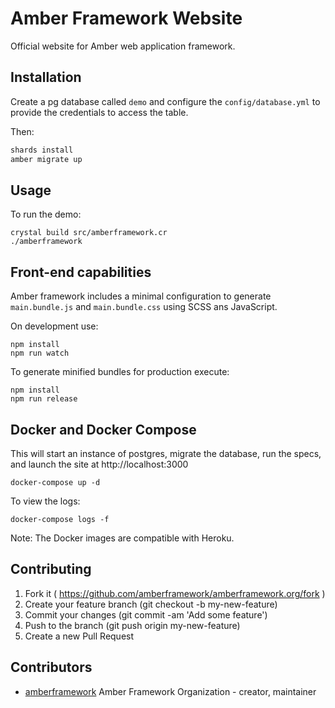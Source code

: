 # Amber Framework Website

Official website for Amber web application framework. 

## Installation

Create a pg database called `demo` and configure the `config/database.yml`
to provide the credentials to access the table.

Then:

```sh
shards install
amber migrate up
```

## Usage

To run the demo:

```
crystal build src/amberframework.cr
./amberframework
```

## Front-end capabilities

Amber framework includes a minimal configuration to generate `main.bundle.js` and `main.bundle.css` using SCSS ans JavaScript.

On development use:

```
npm install
npm run watch
```

To generate minified bundles for production execute:

```
npm install
npm run release
```

## Docker and Docker Compose

This will start an instance of postgres, migrate the database, run the specs,
and launch the site at http://localhost:3000

```
docker-compose up -d
```

To view the logs:

```
docker-compose logs -f
```

Note: The Docker images are compatible with Heroku.  

## Contributing

1. Fork it ( https://github.com/amberframework/amberframework.org/fork )
2. Create your feature branch (git checkout -b my-new-feature)
3. Commit your changes (git commit -am 'Add some feature')
4. Push to the branch (git push origin my-new-feature)
5. Create a new Pull Request

## Contributors

- [amberframework](https://github.com/amberframework) Amber Framework Organization - creator, maintainer
